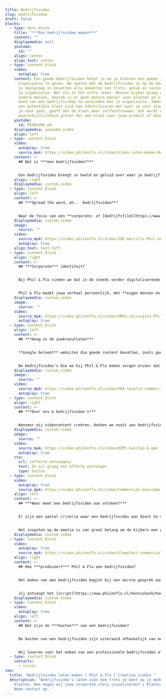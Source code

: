```yaml
---
title: Bedrijfsvideo
slug: bedrijfsvideo
draft: false
blocks:
  - type: hero_block
    title: "***Een bedrijfsvideo maken***"
    content: ""
    displaymedia: null
    youtube:
      id: ""
    align: center
    align_text: center
  - type: content_block
    video:
      autoplay: true
    content: Een goede bedrijfsvideo helpt je om je klanten een goede indruk van je
      organisatie te geven. We spelen met de bedrijfsvideo in op de emoties van
      je doelgroep en bevatten alle momenten van trots, geluk en succes binnen
      je organisatie. Net als in het echte leven. Mensen kijken graag naar
      andere mensen, daarom is er geen betere manier voor klanten om zich aan de
      hand van een bedrijfsvideo te verbinden met je organisatie. Immers, als
      een potentiële klant zich kan identificeren met waar je voor staat en waar
      je voor gaat, geeft dat de klant meer zelfvertrouwen. Ook wordt de
      waarschijnlijkheid groter dat een klant voor jouw product of dienst kiest.
    youtube:
      id: PEXDnd9K_m4
    displaymedia: youtube_video
    align: left
  - type: content_block
    video:
      autoplay: true
      source_mp4: https://video.philenflo.nl/video/Video-laten-maken-Beter-Bed-Logistiek.mp4
    content: >-
      ## Wat is ***een bedrijfsvideo?***


      Een bedrijfsvideo brengt in beeld en geluid over waar je bedrijf met product of dienst voor staat. Er zijn verschillende doelen te verbinden aan een bedrijfsvideo laten maken, zoals **het versterken van je bedrijfsidentiteit**. Zo kan je ook een bedrijfsvideo maken waarmee je met je product of dienst een **oplossing biedt** voor een probleem. De basis ligt erin om de boodschap die je wilt overdragen op een pakkende manier te vertonen.
    align: right
    displaymedia: custom_video
  - type: content_block
    align: left
    content: >-
      ## ***Spread the word, eh..  bedrijfsvideo***


      Waar de focus van een **corporate- of [bedrijfsfilm](https://www.philenflo.nl/bedrijfsfilm-laten-maken/)** tot een paar jaar geleden nog op het promoten van je merk lag, richten we ons bij Phil & Flo nu op het oplossen van de problemen van je klant. Je doelgroep is kritischer dan ooit en niemand komt nog naar je website om “slechts” een filmpje te bekijken. Klanten komen naar je website omdat ze een situatie hebben die ze graag willen oplossen.
    displaymedia: custom_video
    image:
      source: ""
    video:
      source_mp4: https://video.philenflo.nl/video/JDE-marcilla-Phil-en-Flo-website-source.mp4
      autoplay: true
    align_text: text-left
  - type: content_block
    align: right
    content: >-
      ## ***Corporate*** identiteit?


      Bij Phil & Flo vinden we dat in de steeds verder digitaliserende klantrelatie de wensen en belangen van je klant altijd voorop moeten staan. Met de komst van verschillende social media, gecombineerd met [YouTube](https://www.philenflo.nl/you-tube-marketing/), is het nog nooit zo eenvoudig geweest om jouw corporate identiteit te delen met je doelgroep.


      Phil & Flo maakt jouw verhaal persoonlijk, met **eigen mensen en eigen wensen**. Daarmee toont een bedrijfsvideo hoe trots je bent op je medewerkers en klanten merken dat verschil. In de producties van Phil & Flo spelen echte mensen de hoofdrol.
    displaymedia: custom_video
    image:
      source: ""
    video:
      source_mp4: https://video.philenflo.nl/video/UMCG-chirurgie3-Phil-en-Flo-website-source.mp4
      autoplay: true
  - type: content_block
    align: left
    content: >-
      ## ***Hoog in de zoekresultaten***


      **Google beloont** websites die goede content bevatten, zoals goede bedrijfsvideo's. Daarmee verschijn je dus hoger in de zoekresultaten.


      De bedrijfsvideo’s die we bij Phil & Flo maken zorgen ervoor dat klanten een beter gevoel krijgen bij jouw bedrijf, je producten, diensten en je service. Bel onze adviseurs voor vrijblijvend advies 085 273 8331.
    displaymedia: custom_video
    image:
      source: ""
    video:
      source_mp4: https://video.philenflo.nl/video/PRA-louelle-commercial-Phil-en-Flo-website-source.mp4
      autoplay: true
  - type: content_block
    align: right
    content: >-
      ## ***Over ons & bedrijfsvideo's***


      Wanneer wij videocontent creëren, denken we nooit aan bedrijfsvideo’s voor eenmalig gebruik. De beelden voor een bedrijfsvideo kunnen we opnieuw inzetten voor bijvoorbeeld een online training video of een [reclamespot](https://www.philenflo.nl/reclamevideo/). Daarnaast kan je beter tien verschillende films van één minuut maken dan één film van tien minuten, dit is veel beter voor specifieke zoekopdrachten.
    displaymedia: custom_video
    image:
      source: ""
    video:
      source_mp4: https://video.philenflo.nl/video/HZPC-Sunita2-k.mp4
      autoplay: true
    cta:
      url: /offerte-ontvangen/
      text: Ik wil graag een offerte ontvangen
      type: button
  - type: content_block
    video:
      autoplay: true
      source_mp4: https://video.philenflo.nl/video/Commercial-duurzame-energie-laten-maken-Elsun.mp4
    align: left
    content: >-
      ## ***Waar moet een bedrijfsvideo aan voldoen?*** 


      Er zijn een aantal criteria waar een bedrijfsvideo aan dient te voldoen om succesvol te zijn. In de eerste plaats is de kwaliteit van beeld en geluid van groot belang. Daarnaast dient de bedrijfsvideo over een duidelijke boodschap te beschikken die krachtig naar voren komt. Om op de beleving in te spelen, is daarbij gebruik te maken van het inspelen op emoties. 


      Het inspelen op de emotie is van groot belang om de kijkers een gevoel van betrokkenheid te laten ervaren. Er is bij een bedrijfsvideo laten maken bij ons altijd rekening te houden met de cultuur, identiteit en gewenste uitstraling van je bedrijf. Verder is het belangrijk dat de bedrijfsvideo zowel bij je bedrijf als bij de boodschap past. De vormgeving in beeld is daarbij af te stemmen op bijvoorbeeld je huisstijl. Het is tevens van belang dat het beeld past bij de omgeving net als dat de informatie daarop aansluit, zodat er een complete beleving ontstaat.
    displaymedia: custom_video
  - type: content_block
    video:
      autoplay: true
      source_mp4: https://video.philenflo.nl/video/Sleepfast-commercial.mp4
    align: right
    content: >-
      ## Hoe ***produceert*** Phil & Flo een bedrijfsvideo?


      Het maken van een bedrijfsvideo begint bij een eerste gesprek waarin je alle ruimte hebt om je wensen op tafel te leggen. Dan volgt er een creatieve sessie om concreet vorm te geven aan alle ideeën. Onze projectmanager is daarbij je rechtstreekse contact die zorg draagt voor de opzet van een script of voor vragen voor een interview.


      Jij ontvangt het [script](https://www.philenflo.nl/kennisbank/hoe-maak-je-een-videoscript/) om daarna je feedback erop te geven om vervolgens tot een definitief script te komen. Daarna volgt het opstellen van een draaiboek waarin alles tot in detail is uitgewerkt. De draaidag voor het maken van de professionele bedrijfsvideo vindt plaats op de overeengekomen dag. De regisseur is verantwoordelijk voor het gehele proces en de cameraman filmt de beelden. Er volgt na de draaidag een briefing voor onze editor die daarna aan de slag gaat. Daarna krijg je al snel de eerste filmversie te zien waarop feedback mogelijk is die wij samen met je bespreken en verwerken. Zo komen wij tot een eindversie van de bedrijfsvideo productie en zijn er nog opties voor ondertiteling, teasers of het maken van filmposters.
    displaymedia: custom_video
  - type: content_block
    video:
      autoplay: true
    align: left
    content: >-
      ## Wat zijn de ***kosten*** van een bedrijfsvideo?


      De kosten van een bedrijfsvideo zijn uiteraard afhankelijk van meerdere aspecten. De omvang van de productie speelt daarbij een rol net als de inzet van bijvoorbeeld lichtspecialisten en de locatie. Er zijn wat dat betreft verschillende bedrijfsvideo kosten te onderscheiden, zodat het niet mogelijk is om een gemiddelde bedrijfsvideo prijs direct hier met je te delen. 


      Wij leveren voor het maken van een professionele bedrijfsvideo altijd maatwerk en daar stemmen wij de prijs op af. Overigens vinden wij het wel belangrijk om transparant te zijn in alle bedrijfsvideo kosten. Daar bieden wij dan ook helderheid in op het moment dat je een aanvraag voor een offerte bij ons indient.
  - type: contact_block
    contacts:
      - victor
seo:
  title: "Bedrijfsvideo laten maken | Phil & Flo | Creative studio "
  description: "Bedrijfsvideo’s laten zien hoe trots je bent op je medewerkers en
    klanten. Hoe mogen wij jouw corporate story visualiseren? ✔ Klantscore 8.9
    Neem contact op. "
---
```

